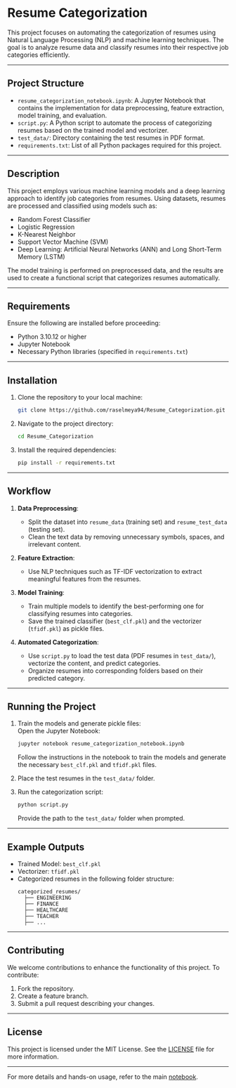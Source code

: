 # Resume Categorization  

This project focuses on automating the categorization of resumes using Natural Language Processing (NLP) and machine learning techniques. The goal is to analyze resume data and classify resumes into their respective job categories efficiently.  

---

## Project Structure  

- `resume_categorization_notebook.ipynb`: A Jupyter Notebook that contains the implementation for data preprocessing, feature extraction, model training, and evaluation.  
- `script.py`: A Python script to automate the process of categorizing resumes based on the trained model and vectorizer.  
- `test_data/`: Directory containing the test resumes in PDF format.  
- `requirements.txt`: List of all Python packages required for this project.  

---

## Description  

This project employs various machine learning models and a deep learning approach to identify job categories from resumes. Using datasets, resumes are processed and classified using models such as:  
- Random Forest Classifier  
- Logistic Regression  
- K-Nearest Neighbor  
- Support Vector Machine (SVM)  
- Deep Learning: Artificial Neural Networks (ANN) and Long Short-Term Memory (LSTM)  

The model training is performed on preprocessed data, and the results are used to create a functional script that categorizes resumes automatically.  

---

## Requirements  

Ensure the following are installed before proceeding:  
- Python 3.10.12 or higher  
- Jupyter Notebook  
- Necessary Python libraries (specified in `requirements.txt`)  

---

## Installation  

1. Clone the repository to your local machine:  
   ```bash  
   git clone https://github.com/raselmeya94/Resume_Categorization.git  
   ```  

2. Navigate to the project directory:  
   ```bash  
   cd Resume_Categorization  
   ```  

3. Install the required dependencies:  
   ```bash  
   pip install -r requirements.txt  
   ```  

---

## Workflow  

1. **Data Preprocessing**:  
   - Split the dataset into `resume_data` (training set) and `resume_test_data` (testing set).  
   - Clean the text data by removing unnecessary symbols, spaces, and irrelevant content.  

2. **Feature Extraction**:  
   - Use NLP techniques such as TF-IDF vectorization to extract meaningful features from the resumes.  

3. **Model Training**:  
   - Train multiple models to identify the best-performing one for classifying resumes into categories.  
   - Save the trained classifier (`best_clf.pkl`) and the vectorizer (`tfidf.pkl`) as pickle files.  

4. **Automated Categorization**:  
   - Use `script.py` to load the test data (PDF resumes in `test_data/`), vectorize the content, and predict categories.  
   - Organize resumes into corresponding folders based on their predicted category.  

---

## Running the Project  

1. Train the models and generate pickle files:  
   Open the Jupyter Notebook:  
   ```bash  
   jupyter notebook resume_categorization_notebook.ipynb  
   ```  
   Follow the instructions in the notebook to train the models and generate the necessary `best_clf.pkl` and `tfidf.pkl` files.  

2. Place the test resumes in the `test_data/` folder.  

3. Run the categorization script:  
   ```bash  
   python script.py  
   ```  
   Provide the path to the `test_data/` folder when prompted.  

---

## Example Outputs  

- Trained Model: `best_clf.pkl`  
- Vectorizer: `tfidf.pkl`  
- Categorized resumes in the following folder structure:  
  ```
  categorized_resumes/  
    ├── ENGINEERING  
    ├── FINANCE  
    ├── HEALTHCARE  
    ├── TEACHER  
    ├── ...  
  ```  

---

## Contributing  

We welcome contributions to enhance the functionality of this project. To contribute:  
1. Fork the repository.  
2. Create a feature branch.  
3. Submit a pull request describing your changes.  

---

## License  

This project is licensed under the MIT License. See the [LICENSE](LICENSE) file for more information.  

---

For more details and hands-on usage, refer to the main [notebook](https://github.com/raselmeya94/Resume_Categorization/blob/main/resume_categorization_notebook.ipynb).  

